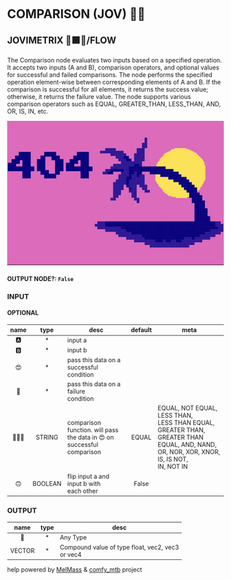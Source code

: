 # COMPARISON (JOV) 🕵🏽

## JOVIMETRIX 🔺🟩🔵/FLOW

The Comparison node evaluates two inputs based on a specified operation. It accepts two inputs (A and B), comparison operators, and optional values for successful and failed comparisons. The node performs the specified operation element-wise between corresponding elements of A and B. If the comparison is successful for all elements, it returns the success value; otherwise, it returns the failure value. The node supports various comparison operators such as EQUAL, GREATER_THAN, LESS_THAN, AND, OR, IS, IN, etc.

![COMPARISON](./COMPARISON.png)

#### OUTPUT NODE?: `False`

### INPUT

#### OPTIONAL

name | type | desc | default | meta
:---:|:---:|---|:---:|---
🅰️ | * | input a |  | 
🅱️ | * | input b |  | 
😍 | * | pass this data on a successful<br>condition |  | 
🥵 | * | pass this data on a failure<br>condition |  | 
🕵🏽‍♀️ | STRING | comparison function. will pass<br>the data in 😍 on successful<br>comparison | EQUAL | EQUAL, NOT EQUAL, LESS THAN,<br>LESS THAN EQUAL, GREATER THAN,<br>GREATER THAN EQUAL, AND, NAND,<br>OR, NOR, XOR, XNOR, IS, IS NOT,<br>IN, NOT IN
🙃 | BOOLEAN | flip input a and input b with<br>each other | False | 

### OUTPUT

name | type | desc
:---:|:---:|---
🔮 | * | Any Type 
VECTOR | * | Compound value of type float, vec2, vec3<br>or vec4 

help powered by [MelMass](https://github.com/melMass) & [comfy_mtb](https://github.com/melMass/comfy_mtb) project